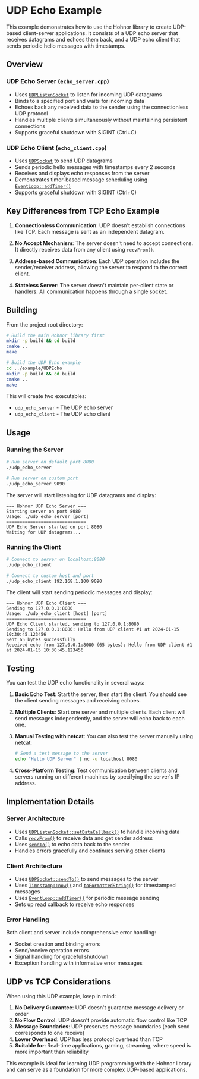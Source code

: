 # UDP Echo Example

This example demonstrates how to use the Hohnor library to create UDP-based client-server applications. It consists of a UDP echo server that receives datagrams and echoes them back, and a UDP echo client that sends periodic hello messages with timestamps.

## Overview

### UDP Echo Server (`echo_server.cpp`)
- Uses [`UDPListenSocket`](../../include/hohnor/net/UDPSocket.h) to listen for incoming UDP datagrams
- Binds to a specified port and waits for incoming data
- Echoes back any received data to the sender using the connectionless UDP protocol
- Handles multiple clients simultaneously without maintaining persistent connections
- Supports graceful shutdown with SIGINT (Ctrl+C)

### UDP Echo Client (`echo_client.cpp`)
- Uses [`UDPSocket`](../../include/hohnor/net/UDPSocket.h) to send UDP datagrams
- Sends periodic hello messages with timestamps every 2 seconds
- Receives and displays echo responses from the server
- Demonstrates timer-based message scheduling using [`EventLoop::addTimer()`](../../include/hohnor/core/EventLoop.h)
- Supports graceful shutdown with SIGINT (Ctrl+C)

## Key Differences from TCP Echo Example

1. **Connectionless Communication**: UDP doesn't establish connections like TCP. Each message is sent as an independent datagram.

2. **No Accept Mechanism**: The server doesn't need to accept connections. It directly receives data from any client using `recvFrom()`.

3. **Address-based Communication**: Each UDP operation includes the sender/receiver address, allowing the server to respond to the correct client.

4. **Stateless Server**: The server doesn't maintain per-client state or handlers. All communication happens through a single socket.

## Building

From the project root directory:

```bash
# Build the main Hohnor library first
mkdir -p build && cd build
cmake ..
make

# Build the UDP Echo example
cd ../example/UDPEcho
mkdir -p build && cd build
cmake ..
make
```

This will create two executables:
- `udp_echo_server` - The UDP echo server
- `udp_echo_client` - The UDP echo client

## Usage

### Running the Server

```bash
# Run server on default port 8080
./udp_echo_server

# Run server on custom port
./udp_echo_server 9090
```

The server will start listening for UDP datagrams and display:
```
=== Hohnor UDP Echo Server ===
Starting server on port 8080
Usage: ./udp_echo_server [port]
==============================
UDP Echo Server started on port 8080
Waiting for UDP datagrams...
```

### Running the Client

```bash
# Connect to server on localhost:8080
./udp_echo_client

# Connect to custom host and port
./udp_echo_client 192.168.1.100 9090
```

The client will start sending periodic messages and display:
```
=== Hohnor UDP Echo Client ===
Sending to 127.0.0.1:8080
Usage: ./udp_echo_client [host] [port]
==============================
UDP Echo Client started, sending to 127.0.0.1:8080
Sending to 127.0.0.1:8080: Hello from UDP client #1 at 2024-01-15 10:30:45.123456
Sent 65 bytes successfully
Received echo from 127.0.0.1:8080 (65 bytes): Hello from UDP client #1 at 2024-01-15 10:30:45.123456
```

## Testing

You can test the UDP echo functionality in several ways:

1. **Basic Echo Test**: Start the server, then start the client. You should see the client sending messages and receiving echoes.

2. **Multiple Clients**: Start one server and multiple clients. Each client will send messages independently, and the server will echo back to each one.

3. **Manual Testing with netcat**: You can also test the server manually using netcat:
   ```bash
   # Send a test message to the server
   echo "Hello UDP Server" | nc -u localhost 8080
   ```

4. **Cross-Platform Testing**: Test communication between clients and servers running on different machines by specifying the server's IP address.

## Implementation Details

### Server Architecture
- Uses [`UDPListenSocket::setDataCallback()`](../../include/hohnor/net/UDPSocket.h) to handle incoming data
- Calls [`recvFrom()`](../../include/hohnor/net/UDPSocket.h) to receive data and get sender address
- Uses [`sendTo()`](../../include/hohnor/net/UDPSocket.h) to echo data back to the sender
- Handles errors gracefully and continues serving other clients

### Client Architecture
- Uses [`UDPSocket::sendTo()`](../../include/hohnor/net/UDPSocket.h) to send messages to the server
- Uses [`Timestamp::now()`](../../include/hohnor/time/Timestamp.h) and [`toFormattedString()`](../../include/hohnor/time/Timestamp.h) for timestamped messages
- Uses [`EventLoop::addTimer()`](../../include/hohnor/core/EventLoop.h) for periodic message sending
- Sets up read callback to receive echo responses

### Error Handling
Both client and server include comprehensive error handling:
- Socket creation and binding errors
- Send/receive operation errors
- Signal handling for graceful shutdown
- Exception handling with informative error messages

## UDP vs TCP Considerations

When using this UDP example, keep in mind:

1. **No Delivery Guarantee**: UDP doesn't guarantee message delivery or order
2. **No Flow Control**: UDP doesn't provide automatic flow control like TCP
3. **Message Boundaries**: UDP preserves message boundaries (each send corresponds to one receive)
4. **Lower Overhead**: UDP has less protocol overhead than TCP
5. **Suitable for**: Real-time applications, gaming, streaming, where speed is more important than reliability

This example is ideal for learning UDP programming with the Hohnor library and can serve as a foundation for more complex UDP-based applications.
